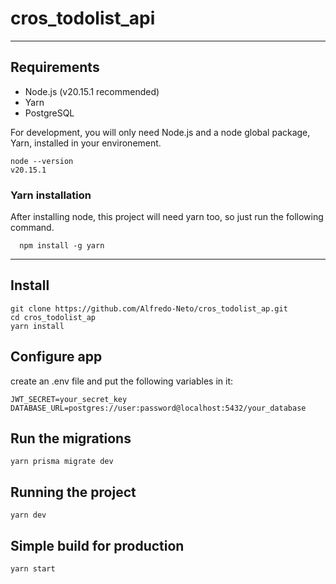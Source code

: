 # cros_todolist_api

---
## Requirements
- Node.js (v20.15.1 recommended)
- Yarn
- PostgreSQL

For development, you will only need Node.js and a node global package, Yarn, installed in your environement.


    node --version
    v20.15.1


###
### Yarn installation
  After installing node, this project will need yarn too, so just run the following command.

      npm install -g yarn

---

## Install

    git clone https://github.com/Alfredo-Neto/cros_todolist_ap.git
    cd cros_todolist_ap
    yarn install

## Configure app

create an .env file and put the following variables in it:

```dotenv
JWT_SECRET=your_secret_key
DATABASE_URL=postgres://user:password@localhost:5432/your_database
```

## Run the migrations
```
yarn prisma migrate dev
```

## Running the project

    yarn dev

## Simple build for production

    yarn start
